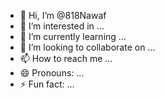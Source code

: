 - 👋 Hi, I’m @818Nawaf
- 👀 I’m interested in ...
- 🌱 I’m currently learning ...
- 💞️ I’m looking to collaborate on ...
- 📫 How to reach me ...
- 😄 Pronouns: ...
- ⚡ Fun fact: ...

<!---
818Nawaf/818Nawaf is a ✨ specialj ✨ repository because its `README.md` (this file) appears on your GitHub profile.
You can click the Preview link to take a look at your changes.
--->
